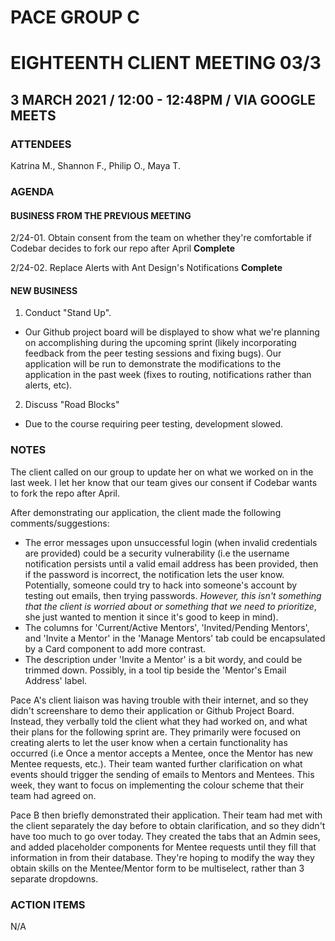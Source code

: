 # PACE GROUP C

# EIGHTEENTH CLIENT MEETING 03/3

## 3 MARCH 2021 / 12:00 - 12:48PM / VIA GOOGLE MEETS

### ATTENDEES

Katrina M., Shannon F., Philip O., Maya T.

### AGENDA

#### BUSINESS FROM THE PREVIOUS MEETING

2/24-01. Obtain consent from the team on whether they're comfortable if Codebar decides to fork our repo after April **Complete**

2/24-02. Replace Alerts with Ant Design's Notifications **Complete**

#### NEW BUSINESS

1. Conduct "Stand Up".

- Our Github project board will be displayed to show what we're planning on accomplishing during the upcoming sprint (likely incorporating feedback from the peer testing sessions and fixing bugs). Our application will be run to demonstrate the modifications to the application in the past week (fixes to routing, notifications rather than alerts, etc).

2. Discuss "Road Blocks"

- Due to the course requiring peer testing, development slowed.

### NOTES

The client called on our group to update her on what we worked on in the last week. I let her know that our team gives our consent if Codebar wants to fork the repo after April.

After demonstrating our application, the client made the following comments/suggestions:

- The error messages upon unsuccessful login (when invalid credentials are provided) could be a security vulnerability (i.e the username notification persists until a valid email address has been provided, then if the password is incorrect, the notification lets the user know. Potentially, someone could try to hack into someone's account by testing out emails, then trying passwords. _However, this isn't something that the client is worried about or something that we need to prioritize_, she just wanted to mention it since it's good to keep in mind).
- The columns for 'Current/Active Mentors', 'Invited/Pending Mentors', and 'Invite a Mentor' in the 'Manage Mentors' tab could be encapsulated by a Card component to add more contrast.
- The description under 'Invite a Mentor' is a bit wordy, and could be trimmed down. Possibly, in a tool tip beside the 'Mentor's Email Address' label.

Pace A's client liaison was having trouble with their internet, and so they didn't screenshare to demo their application or Github Project Board. Instead, they verbally told the client what they had worked on, and what their plans for the following sprint are. They primarily were focused on creating alerts to let the user know when a certain functionality has occurred (i.e Once a mentor accepts a Mentee, once the Mentor has new Mentee requests, etc.). Their team wanted further clarification on what events should trigger the sending of emails to Mentors and Mentees. This week, they want to focus on implementing the colour scheme that their team had agreed on.

Pace B then briefly demonstrated their application. Their team had met with the client separately the day before to obtain clarification, and so they didn't have too much to go over today. They created the tabs that an Admin sees, and added placeholder components for Mentee requests until they fill that information in from their database. They're hoping to modify the way they obtain skills on the Mentee/Mentor form to be multiselect, rather than 3 separate dropdowns.

### ACTION ITEMS

N/A
